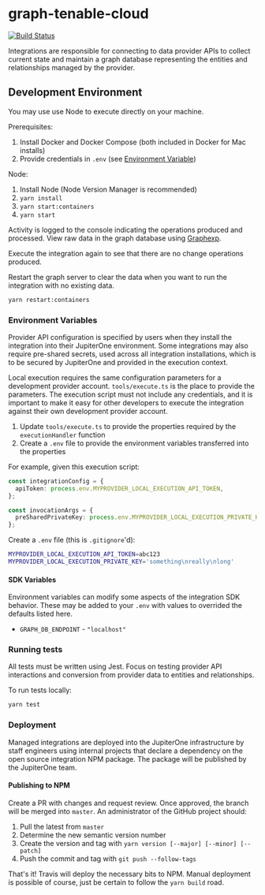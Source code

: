 # graph-tenable-cloud

[![Build Status](https://travis-ci.org/JupiterOne/graph-tenable-cloud.svg?branch=master)](https://travis-ci.org/JupterOne/graph-tenable-cloud)

Integrations are responsible for connecting to data provider APIs to collect
current state and maintain a graph database representing the entities and
relationships managed by the provider.

## Development Environment

You may use use Node to execute directly on your machine.

Prerequisites:

1.  Install Docker and Docker Compose (both included in Docker for Mac installs)
1.  Provide credentials in `.env` (see
    [Environment Variable](#environment-variables))

Node:

1.  Install Node (Node Version Manager is recommended)
1.  `yarn install`
1.  `yarn start:containers`
1.  `yarn start`

Activity is logged to the console indicating the operations produced and
processed. View raw data in the graph database using
[Graphexp](https://github.com/bricaud/graphexp).

Execute the integration again to see that there are no change operations
produced.

Restart the graph server to clear the data when you want to run the integration
with no existing data.

```sh
yarn restart:containers
```

### Environment Variables

Provider API configuration is specified by users when they install the
integration into their JupiterOne environment. Some integrations may also
require pre-shared secrets, used across all integration installations, which is
to be secured by JupiterOne and provided in the execution context.

Local execution requires the same configuration parameters for a development
provider account. `tools/execute.ts` is the place to provide the parameters. The
execution script must not include any credentials, and it is important to make
it easy for other developers to execute the integration against their own
development provider account.

1. Update `tools/execute.ts` to provide the properties required by the
   `executionHandler` function
1. Create a `.env` file to provide the environment variables transferred into
   the properties

For example, given this execution script:

```typescript
const integrationConfig = {
  apiToken: process.env.MYPROVIDER_LOCAL_EXECUTION_API_TOKEN,
};

const invocationArgs = {
  preSharedPrivateKey: process.env.MYPROVIDER_LOCAL_EXECUTION_PRIVATE_KEY,
};
```

Create a `.env` file (this is `.gitignore`'d):

```sh
MYPROVIDER_LOCAL_EXECUTION_API_TOKEN=abc123
MYPROVIDER_LOCAL_EXECUTION_PRIVATE_KEY='something\nreally\nlong'
```

#### SDK Variables

Environment variables can modify some aspects of the integration SDK behavior.
These may be added to your `.env` with values to overrided the defaults listed
here.

- `GRAPH_DB_ENDPOINT` - `"localhost"`

### Running tests

All tests must be written using Jest. Focus on testing provider API interactions
and conversion from provider data to entities and relationships.

To run tests locally:

```sh
yarn test
```

### Deployment

Managed integrations are deployed into the JupiterOne infrastructure by staff
engineers using internal projects that declare a dependency on the open source
integration NPM package. The package will be published by the JupiterOne team.

#### Publishing to NPM

Create a PR with changes and request review. Once approved, the branch will be
merged into `master`. An administrator of the GitHub project should:

1. Pull the latest from `master`
1. Determine the new semantic version number
1. Create the version and tag with `yarn version [--major] [--minor] [--patch]`
1. Push the commit and tag with `git push --follow-tags`

That's it! Travis will deploy the necessary bits to NPM. Manual deployment is
possible of course, just be certain to follow the `yarn build` road.
